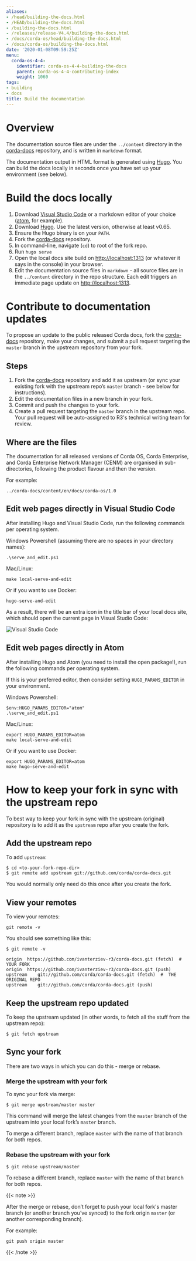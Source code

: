 ```yaml
---
aliases:
- /head/building-the-docs.html
- /HEAD/building-the-docs.html
- /building-the-docs.html
- /releases/release-V4.4/building-the-docs.html
- /docs/corda-os/head/building-the-docs.html
- /docs/corda-os/building-the-docs.html
date: '2020-01-08T09:59:25Z'
menu:
  corda-os-4-4:
    identifier: corda-os-4-4-building-the-docs
    parent: corda-os-4-4-contributing-index
    weight: 1060
tags:
- building
- docs
title: Build the documentation
---
```



# Overview

The documentation source files are under the `../content` directory in the [corda-docs](https://github.com/corda/corda-docs/) repository, and is written in `markdown` format.

The documentation output in HTML format is generated using [Hugo](https://github.com/gohugoio/hugo/releases). You can build the docs locally in seconds once you have set up your environment (see below).

# Build the docs locally

1. Download [Visual Studio Code](https://code.visualstudio.com/) or a markdown editor of your choice ([atom](https://atom.io/), for example).
2. Download [Hugo](https://github.com/gohugoio/hugo/releases). Use the latest version, otherwise at least v0.65.
3. Ensure the Hugo binary is on your `PATH`.
4. Fork the [corda-docs](https://github.com/corda/corda-docs/) repository.
5. In command-line, navigate (`cd`) to root of the fork repo.
6. Run `hugo serve`
7. Open the local docs site build on [http://localhost:1313](http://localhost:1313) (or whatever it says in the console) in your browser.
8. Edit the documentation source files in `markdown` - all source files are in the `../content` directory in the repo structure. Each edit triggers an immediate page update on [http://localhost:1313](http://localhost:1313).

# Contribute to documentation updates

To propose an update to the public released Corda docs, fork the [corda-docs](https://github.com/corda/corda-docs/) repository, make your changes, and submit a pull request targeting the `master` branch in the upstream repository from your fork.

## Steps
1. Fork the [corda-docs](https://github.com/corda/corda-docs/) repository and add it as upstream (or sync your existing fork with the upstream repo’s `master` branch - see below for instructions).
2. Edit the documentation files in a new branch in your fork.
3. Commit and push the changes to your fork.
4. Create a pull request targeting the `master` branch in the upstream repo. Your pull request will be auto-assigned to R3's technical writing team for review.

## Where are the files

The documentation for all released versions of Corda OS, Corda Enterprise, and Corda Enterprise Network Manager (CENM) are organised in sub-directories, following the product flavour and then the version.

For example:

`../corda-docs/content/en/docs/corda-os/1.0`

## Edit web pages directly in Visual Studio Code

After installing Hugo and Visual Studio Code, run the following commands per operating system.

Windows Powershell (assuming there are no spaces in your directory names):

`.\serve_and_edit.ps1`

Mac/Linux:

`make local-serve-and-edit`  

Or if you want to use Docker:

`hugo-serve-and-edit`

As a result, there will be an extra icon in the title bar of your local docs site, which should open the current page in Visual Studio Code:

![Visual Studio Code](/en/images/hugo-vscode-page-edit.png "Visual Studio Code")

## Edit web pages directly in Atom

After installing Hugo and Atom (you need to install the open package!), run the following commands per operating system.

If this is your preferred editor, then consider setting `HUGO_PARAMS_EDITOR` in your environment.

Windows Powershell:

```
$env:HUGO_PARAMS_EDITOR="atom"
.\serve_and_edit.ps1
```

Mac/Linux:

```
export HUGO_PARAMS_EDITOR=atom
make local-serve-and-edit
```

Or if you want to use Docker:

```
export HUGO_PARAMS_EDITOR=atom
make hugo-serve-and-edit
```

# How to keep your fork in sync with the upstream repo

To best way to keep your fork in sync with the upstream (original) repository is to add it as the `upstream` repo after you create the fork.

## Add the upstream repo

To add `upstream`:

```
$ cd <to-your-fork-repo-dir>
$ git remote add upstream git://github.com/corda/corda-docs.git
```

You would normally only need do this once after you create the fork.

## View your remotes

To view your remotes:

`git remote -v`

You should see something like this:

```
$ git remote -v

origin	https://github.com/ivanterziev-r3/corda-docs.git (fetch)  #  YOUR FORK
origin	https://github.com/ivanterziev-r3/corda-docs.git (push)
upstream	git://github.com/corda/corda-docs.git (fetch)  #  THE ORIGINAL REPO
upstream	git://github.com/corda/corda-docs.git (push)
```

## Keep the upstream repo updated

To keep the upstream updated (in other words, to fetch all the stuff from the upstream repo):

`$ git fetch upstream`

## Sync your fork

There are two ways in which you can do this - merge or rebase.

### Merge the upstream with your fork

To sync your fork via merge:

`$ git merge upstream/master master`

This command will merge the latest changes from the `master` branch of the upstream into your local fork’s `master` branch.

To merge a different branch, replace `master` with the name of that branch for both repos.

### Rebase the upstream with your fork

`$ git rebase upstream/master`

To rebase a different branch, replace `master` with the name of that branch for both repos.

{{< note >}}

After the merge or rebase, don’t forget to push your local fork's master branch (or another branch you’ve synced) to the fork origin `master` (or another corresponding branch).

For example:

`git push origin master`

{{< /note >}}
